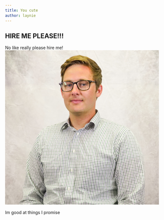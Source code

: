 ```yaml
---
title: You cute
author: laynie
---
```

## **HIRE ME PLEASE!!!**

No like really please hire me!
![Teeheehee](/img/Profile_Pic.jpg)

Im good at things I promise


